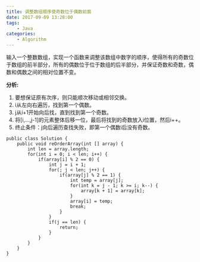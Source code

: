 ```yaml
---
title: 调整数组顺序使奇数位于偶数前面
date: 2017-09-09 13:28:00
tags:
    - Java
categories:
    - Algorithm
---
```


输入一个整数数组，实现一个函数来调整该数组中数字的顺序，使得所有的奇数位于数组的前半部分，所有的偶数位于位于数组的后半部分，并保证奇数和奇数，偶数和偶数之间的相对位置不变。

**分析:**

1. 要想保证原有次序，则只能顺次移动或相邻交换。
2. i从左向右遍历，找到第一个偶数。
3. j从i+1开始向后找，直到找到第一个奇数。
4. 将[i,...,j-1]的元素整体后移一位，最后将找到的奇数放入i位置，然后i++。
5. 终止条件：j向后遍历查找失败，即第一个偶数i后没有奇数。


```
public class Solution {
    public void reOrderArray(int [] array) {
        int len = array.length;
        for(int i = 0; i < len; i++) {
            if(array[i] % 2 == 0) {
                int j = i + 1;
                for(; j < len; j++) {
                    if(array[j] % 2 == 1) {
                        int temp = array[j];
                        for(int k = j - 1; k >= i; k--) {
                            array[k + 1] = array[k];
                        }
                        array[i] = temp;
                        break;
                    }
                }
                if(j == len) {
                    return;
                }
            }
        }
    }
}
```
